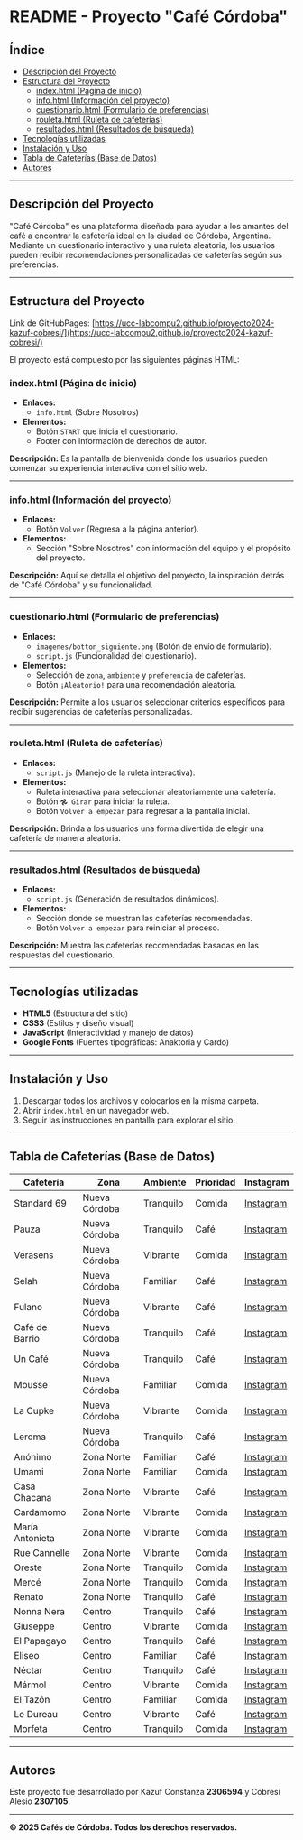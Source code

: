 # README - Proyecto "Café Córdoba"

## Índice
- [Descripción del Proyecto](#descripción-del-proyecto)
- [Estructura del Proyecto](#estructura-del-proyecto)
  - [index.html (Página de inicio)](#indexhtml-página-de-inicio)
  - [info.html (Información del proyecto)](#infohtml-información-del-proyecto)
  - [cuestionario.html (Formulario de preferencias)](#cuestionariohtml-formulario-de-preferencias)
  - [rouleta.html (Ruleta de cafeterías)](#rouletahtml-ruleta-de-cafeterías)
  - [resultados.html (Resultados de búsqueda)](#resultadoshtml-resultados-de-búsqueda)
- [Tecnologías utilizadas](#tecnologías-utilizadas)
- [Instalación y Uso](#instalación-y-uso)
- [Tabla de Cafeterías (Base de Datos)](#tabla-de-cafeterías-base-de-datos)
- [Autores](#autores)

---

## Descripción del Proyecto

"Café Córdoba" es una plataforma diseñada para ayudar a los amantes del café a encontrar la cafetería ideal en la ciudad de Córdoba, Argentina. Mediante un cuestionario interactivo y una ruleta aleatoria, los usuarios pueden recibir recomendaciones personalizadas de cafeterías según sus preferencias.

---

## Estructura del Proyecto

Link de GitHubPages: [https://ucc-labcompu2.github.io/proyecto2024-kazuf-cobresi/](https://ucc-labcompu2.github.io/proyecto2024-kazuf-cobresi/)

El proyecto está compuesto por las siguientes páginas HTML:

### index.html (Página de inicio)
- **Enlaces:**
  - `info.html` (Sobre Nosotros)
- **Elementos:**
  - Botón `START` que inicia el cuestionario.
  - Footer con información de derechos de autor.

**Descripción:**
Es la pantalla de bienvenida donde los usuarios pueden comenzar su experiencia interactiva con el sitio web.

---

### info.html (Información del proyecto)
- **Enlaces:**
  - Botón `Volver` (Regresa a la página anterior).
- **Elementos:**
  - Sección "Sobre Nosotros" con información del equipo y el propósito del proyecto.

**Descripción:**
Aquí se detalla el objetivo del proyecto, la inspiración detrás de "Café Córdoba" y su funcionalidad.

---

### cuestionario.html (Formulario de preferencias)
- **Enlaces:**
  - `imagenes/botton_siguiente.png` (Botón de envío de formulario).
  - `script.js` (Funcionalidad del cuestionario).
- **Elementos:**
  - Selección de `zona`, `ambiente` y `preferencia` de cafeterías.
  - Botón `¡Aleatorio!` para una recomendación aleatoria.

**Descripción:**
Permite a los usuarios seleccionar criterios específicos para recibir sugerencias de cafeterías personalizadas.

---

### rouleta.html (Ruleta de cafeterías)
- **Enlaces:**
  - `script.js` (Manejo de la ruleta interactiva).
- **Elementos:**
  - Ruleta interactiva para seleccionar aleatoriamente una cafetería.
  - Botón `𖣘 Girar` para iniciar la ruleta.
  - Botón `Volver a empezar` para regresar a la pantalla inicial.

**Descripción:**
Brinda a los usuarios una forma divertida de elegir una cafetería de manera aleatoria.

---

### resultados.html (Resultados de búsqueda)
- **Enlaces:**
  - `script.js` (Generación de resultados dinámicos).
- **Elementos:**
  - Sección donde se muestran las cafeterías recomendadas.
  - Botón `Volver a empezar` para reiniciar el proceso.

**Descripción:**
Muestra las cafeterías recomendadas basadas en las respuestas del cuestionario.

---

## Tecnologías utilizadas

- **HTML5** (Estructura del sitio)
- **CSS3** (Estilos y diseño visual)
- **JavaScript** (Interactividad y manejo de datos)
- **Google Fonts** (Fuentes tipográficas: Anaktoria y Cardo)

---

## Instalación y Uso

1. Descargar todos los archivos y colocarlos en la misma carpeta.
2. Abrir `index.html` en un navegador web.
3. Seguir las instrucciones en pantalla para explorar el sitio.

---

## Tabla de Cafeterías (Base de Datos)

| Cafetería         | Zona          | Ambiente  | Prioridad | Instagram                                                                    |
|-------------------|---------------|-----------|-----------|------------------------------------------------------------------------------|
| Standard 69       | Nueva Córdoba | Tranquilo | Comida    | [Instagram](https://www.instagram.com/standard_69)                           |
| Pauza             | Nueva Córdoba | Tranquilo | Café      | [Instagram](https://www.instagram.com/pauzaok)                               |
| Verasens          | Nueva Córdoba | Vibrante  | Comida    | [Instagram](https://www.instagram.com/verasenshelados)                       |
| Selah             | Nueva Córdoba | Familiar  | Café      | [Instagram](https://www.instagram.com/selahrefugiodecafe)                    |
| Fulano            | Nueva Córdoba | Vibrante  | Café      | [Instagram](https://www.instagram.com/fulanocafe)                            |
| Café de Barrio    | Nueva Córdoba | Tranquilo | Café      | [Instagram](https://www.instagram.com/cafedebarriook)                        |
| Un Café           | Nueva Córdoba | Tranquilo | Café      | [Instagram](https://www.instagram.com/uncafe.ok)                             |
| Mousse            | Nueva Córdoba | Familiar  | Comida    | [Instagram](https://www.instagram.com/mousseok)                              |
| La Cupke          | Nueva Córdoba | Vibrante  | Comida    | [Instagram](https://www.instagram.com/lacapke)                               |
| Leroma            | Nueva Córdoba | Tranquilo | Café      | [Instagram](https://www.instagram.com/leroma.ok)                             |
| Anónimo           | Zona Norte    | Familiar  | Café      | [Instagram](https://www.instagram.com/anonimowineclub)                       |
| Umami             | Zona Norte    | Familiar  | Comida    | [Instagram](https://www.instagram.com/umamicasadecafe)                       |
| Casa Chacana      | Zona Norte    | Vibrante  | Café      | [Instagram](https://www.instagram.com/casachacana)                           |
| Cardamomo         | Zona Norte    | Vibrante  | Comida    | [Instagram](https://www.instagram.com/cardamomo.panaderiaycafe)                |
| María Antonieta   | Zona Norte    | Vibrante  | Comida    | [Instagram](https://www.instagram.com/mariaantonieta_universodeli)             |
| Rue Cannelle      | Zona Norte    | Vibrante  | Comida    | [Instagram](https://www.instagram.com/rue.cannelle)                          |
| Oreste            | Zona Norte    | Tranquilo | Comida    | [Instagram](https://www.instagram.com/oresteurca)                            |
| Mercé             | Zona Norte    | Tranquilo | Comida    | [Instagram](https://www.instagram.com/merce.tejeda)                          |
| Renato            | Zona Norte    | Tranquilo | Café      | [Instagram](https://www.instagram.com/renatocafe1928)                        |
| Nonna Nera        | Centro        | Tranquilo | Café      | [Instagram](https://www.instagram.com/nonna.nera)                            |
| Giuseppe          | Centro        | Vibrante  | Comida    | [Instagram](https://www.instagram.com/giuseppebarcba)                        |
| El Papagayo       | Centro        | Tranquilo | Café      | [Instagram](https://www.instagram.com/elpapagayopetit)                       |
| Eliseo            | Centro        | Familiar  | Café      | [Instagram](https://www.instagram.com/eliseo.cafe)                           |
| Néctar            | Centro        | Tranquilo | Café      | [Instagram](https://www.instagram.com/nectar.cba)                            |
| Mármol            | Centro        | Vibrante  | Comida    | [Instagram](https://www.instagram.com/marmolsiglo17)                         |
| El Tazón          | Centro        | Familiar  | Comida    | [Instagram](https://www.instagram.com/eltazon.cafeteria)                     |
| Le Dureau         | Centro        | Vibrante  | Café      | [Instagram](https://www.instagram.com/ledureaucafe)                          |
| Morfeta           | Centro        | Tranquilo | Comida    | [Instagram](https://www.instagram.com/morfeta.morfeta)                       |

---

## Autores

Este proyecto fue desarrollado por Kazuf Constanza **2306594** y Cobresi Alesio **2307105**.

---

**© 2025 Cafés de Córdoba. Todos los derechos reservados.**

